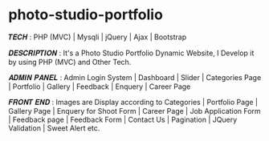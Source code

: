 # photo-studio-portfolio

𝑻𝑬𝑪𝑯 : PHP (MVC) | Mysqli | jQuery | Ajax | Bootstrap

𝑫𝑬𝑺𝑪𝑹𝑰𝑷𝑻𝑰𝑶𝑵 : It's a Photo Studio Portfolio Dynamic Website, I Develop it by using PHP (MVC) and Other Tech.

𝑨𝑫𝑴𝑰𝑵 𝑷𝑨𝑵𝑬𝑳 : Admin Login System | Dashboard | Slider |  Categories Page | Portfolio | Gallery | Feedback | Enquery | Career Page

𝑭𝑹𝑶𝑵𝑻 𝑬𝑵𝑫 : Images are Display according to Categories | Portfolio Page | Gallery Page | Enquery for Shoot Form | Career Page | Job Application Form | Feedback page | Feedback Form | Contact Us | Pagination | JQuery Validation | Sweet Alert etc. 
